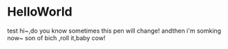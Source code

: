 # HelloWorld
test
hi~,do you know sometimes this pen will change!  andthen i'm somking now~ 
son of bich ,roll it,baby cow!
